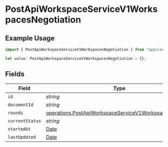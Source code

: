 # PostApiWorkspaceServiceV1WorkspacesNegotiation

## Example Usage

```typescript
import { PostApiWorkspaceServiceV1WorkspacesNegotiation } from "oppulence-backend-sdk/models/operations";

let value: PostApiWorkspaceServiceV1WorkspacesNegotiation = {};
```

## Fields

| Field                                                                                                                          | Type                                                                                                                           | Required                                                                                                                       | Description                                                                                                                    |
| ------------------------------------------------------------------------------------------------------------------------------ | ------------------------------------------------------------------------------------------------------------------------------ | ------------------------------------------------------------------------------------------------------------------------------ | ------------------------------------------------------------------------------------------------------------------------------ |
| `id`                                                                                                                           | *string*                                                                                                                       | :heavy_minus_sign:                                                                                                             | N/A                                                                                                                            |
| `documentId`                                                                                                                   | *string*                                                                                                                       | :heavy_minus_sign:                                                                                                             | N/A                                                                                                                            |
| `rounds`                                                                                                                       | [operations.PostApiWorkspaceServiceV1WorkspacesRounds](../../models/operations/postapiworkspaceservicev1workspacesrounds.md)[] | :heavy_minus_sign:                                                                                                             | N/A                                                                                                                            |
| `currentStatus`                                                                                                                | *string*                                                                                                                       | :heavy_minus_sign:                                                                                                             | N/A                                                                                                                            |
| `startedAt`                                                                                                                    | [Date](https://developer.mozilla.org/en-US/docs/Web/JavaScript/Reference/Global_Objects/Date)                                  | :heavy_minus_sign:                                                                                                             | N/A                                                                                                                            |
| `lastUpdated`                                                                                                                  | [Date](https://developer.mozilla.org/en-US/docs/Web/JavaScript/Reference/Global_Objects/Date)                                  | :heavy_minus_sign:                                                                                                             | N/A                                                                                                                            |